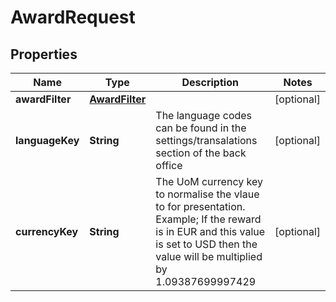 

# AwardRequest


## Properties

Name | Type | Description | Notes
------------ | ------------- | ------------- | -------------
**awardFilter** | [**AwardFilter**](AwardFilter.md) |  |  [optional]
**languageKey** | **String** | The language codes can be found in the settings/transalations section of the back office |  [optional]
**currencyKey** | **String** | The UoM currency key to normalise the vlaue to for presentation. Example; If the reward is in EUR and this value is set to USD then the value will be multiplied by 1.09387699997429 |  [optional]




